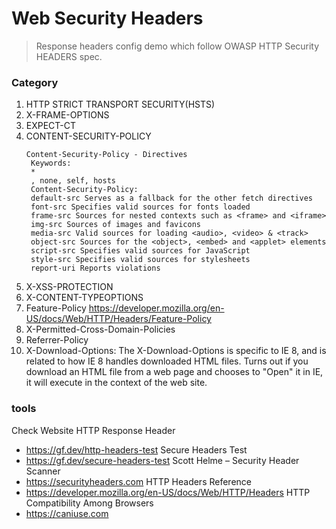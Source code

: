 Web Security Headers
======================

> Response headers config demo which follow OWASP HTTP Security HEADERS spec.


### Category

1. HTTP STRICT TRANSPORT SECURITY(HSTS)
2. X-FRAME-OPTIONS
3. EXPECT-CT
4. CONTENT-SECURITY-POLICY
   ```
   Content-Security-Policy - Directives
    Keywords:
    *
    , none, self, hosts
    Content-Security-Policy:
    default-src Serves as a fallback for the other fetch directives
    font-src Specifies valid sources for fonts loaded
    frame-src Sources for nested contexts such as <frame> and <iframe>
    img-src Sources of images and favicons
    media-src Valid sources for loading <audio>, <video> & <track>
    object-src Sources for the <object>, <embed> and <applet> elements
    script-src Specifies valid sources for JavaScript
    style-src Specifies valid sources for stylesheets
    report-uri Reports violations
   ```
5. X-XSS-PROTECTION
6. X-CONTENT-TYPEOPTIONS
7. Feature-Policy https://developer.mozilla.org/en-US/docs/Web/HTTP/Headers/Feature-Policy
8. X-Permitted-Cross-Domain-Policies 
9. Referrer-Policy
10. X-Download-Options:  The X-Download-Options is specific to IE 8, and is related to how IE 8 handles downloaded HTML files. Turns out if you download an HTML file from a web page and chooses to "Open" it in IE, it will execute in the context of the web site.

### tools

Check Website HTTP Response Header
- https://gf.dev/http-headers-test Secure Headers Test
- https://gf.dev/secure-headers-test Scott Helme – Security Header Scanner
- https://securityheaders.com HTTP Headers Reference
- https://developer.mozilla.org/en-US/docs/Web/HTTP/Headers HTTP Compatibility Among Browsers
- https://caniuse.com
